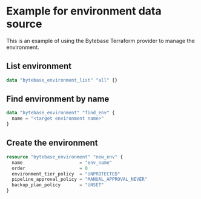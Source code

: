 # Example for environment data source

This is an example of using the Bytebase Terraform provider to manage the environment.

## List environment

```terraform
data "bytebase_environment_list" "all" {}
```

## Find environment by name

```terraform
data "bytebase_environment" "find_env" {
  name = "<target environment name>"
}
```

## Create the environment

```terraform
resource "bytebase_environment" "new_env" {
  name                     = "env_name"
  order                    = 0
  environment_tier_policy  = "UNPROTECTED"
  pipeline_approval_policy = "MANUAL_APPROVAL_NEVER"
  backup_plan_policy       = "UNSET"
}
```
